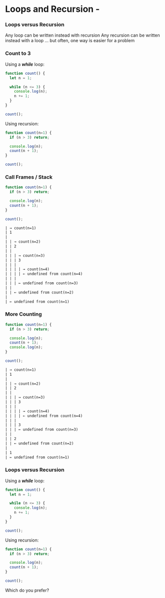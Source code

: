 # Loops and Recursion -

### Loops versus Recursion
Any loop can be written instead with recursion
Any recursion can be written instead with a loop
… but often, one way is easier for a problem

### Count to 3
Using a ***while*** loop:
```js
function count() {
  let n = 1;

  while (n <= 3) {
    console.log(n);
    n += 1;
  }
}

count();
```

Using recursion:
```jsx
function count(n=1) {
  if (n > 3) return;

  console.log(n);
  count(n + 1);
}

count();
```

### Call Frames / Stack
```js
function count(n=1) {
  if (n > 3) return;

  console.log(n);
  count(n + 1);
}

count();
```

```txt
| → count(n=1)
| 1
|
| | → count(n=2)
| | 2
| |
| | | → count(n=3)
| | | 3
| | |
| | | | → count(n=4)
| | | | ← undefined from count(n=4)
| | |
| | | ← undefined from count(n=3)
| |
| | ← undefined from count(n=2)
|
| ← undefined from count(n=1)
```

### More Counting
```js
function count(n=1) {
  if (n > 3) return;

  console.log(n);
  count(n + 1);
  console.log(n);
}

count();
```

```txt
| → count(n=1)
| 1
|
| | → count(n=2)
| | 2
| |
| | | → count(n=3)
| | | 3
| | |
| | | | → count(n=4)
| | | | ← undefined from count(n=4)
| | |
| | | 3
| | | ← undefined from count(n=3)
| |
| | 2
| | ← undefined from count(n=2)
|
| 1
| ← undefined from count(n=1)
```

### Loops versus Recursion
Using a ***while*** loop:
```js
function count() {
  let n = 1;

  while (n <= 3) {
    console.log(n);
    n += 1;
  }
}

count();
```

Using recursion:
```js
function count(n=1) {
  if (n > 3) return;

  console.log(n);
  count(n + 1);
}

count();
```

Which do you prefer?
